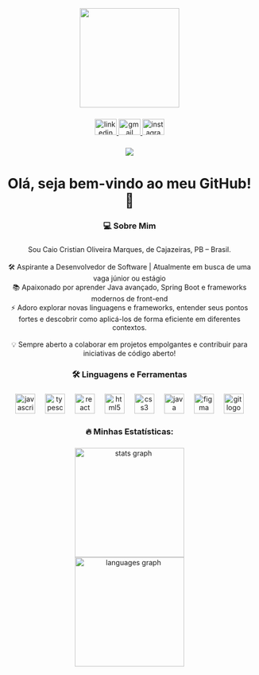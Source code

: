 <div align="center">
  <img height="200" src="https://avatars.githubusercontent.com/u/159868781?v=4"  />
</div>

###

<div align="center">
  <a href="https://www.linkedin.com/in/caio-cristian/" target="_blank">
    <img src="https://raw.githubusercontent.com/maurodesouza/profile-readme-generator/master/src/assets/icons/social/linkedin/default.svg" width="44" height="32" alt="linkedin logo"  />
  </a>
  <a href="https://mail.google.com/mail/?view=cm&fs=1&to=caiocristianoliveiramarques@gmail.com&su=Assunto%20do%20Email&body=Olá,%20Caio!%20Gostaria%20de%20falar%20sobre..." target="_blank">
    <img src="https://raw.githubusercontent.com/maurodesouza/profile-readme-generator/master/src/assets/icons/social/gmail/default.svg" width="44" height="32" alt="gmail logo"  />
  </a>
  <a href="https://www.instagram.com/caiocristian7/" target="_blank">
    <img src="https://raw.githubusercontent.com/maurodesouza/profile-readme-generator/master/src/assets/icons/social/instagram/default.svg" width="44" height="32" alt="instagram logo"  />
  </a>
</div>

###

<div align="center">
  <img src="https://visitor-badge.laobi.icu/badge?page_id=Caio-Cristian.Caio-Cristian&right_color=darkgray"  />
</div>

###

<h1 align="center">Olá, seja bem-vindo ao meu GitHub! 🚀</h1>

###

<h3 align="center">💻 Sobre Mim</h3>

###

<p align="center">Sou Caio Cristian Oliveira Marques, de Cajazeiras, PB – Brasil.<br><br>🛠️ Aspirante a Desenvolvedor de Software | Atualmente em busca de uma vaga júnior ou estágio<br>📚 Apaixonado por aprender Java avançado, Spring Boot e frameworks modernos de front-end<br>⚡ Adoro explorar novas linguagens e frameworks, entender seus pontos fortes e descobrir como aplicá-los de forma eficiente em diferentes contextos.<br><br>💡 Sempre aberto a colaborar em projetos empolgantes e contribuir para iniciativas de código aberto!</p>

###

<h3 align="center">🛠 Linguagens e Ferramentas</h3>

###

<div align="center">
  <img src="https://cdn.jsdelivr.net/gh/devicons/devicon/icons/javascript/javascript-original.svg" height="40" alt="javascript logo"  />
  <img width="12" />
  <img src="https://cdn.jsdelivr.net/gh/devicons/devicon/icons/typescript/typescript-original.svg" height="40" alt="typescript logo"  />
  <img width="12" />
  <img src="https://cdn.jsdelivr.net/gh/devicons/devicon/icons/react/react-original.svg" height="40" alt="react logo"  />
  <img width="12" />
  <img src="https://cdn.jsdelivr.net/gh/devicons/devicon/icons/html5/html5-original.svg" height="40" alt="html5 logo"  />
  <img width="12" />
  <img src="https://cdn.jsdelivr.net/gh/devicons/devicon/icons/css3/css3-original.svg" height="40" alt="css3 logo"  />
  <img width="12" />
  <img src="https://cdn.jsdelivr.net/gh/devicons/devicon/icons/java/java-original.svg" height="40" alt="java logo"  />
  <img width="12" />
  <img src="https://cdn.jsdelivr.net/gh/devicons/devicon/icons/figma/figma-original.svg" height="40" alt="figma logo"  />
  <img width="12" />
  <img src="https://cdn.jsdelivr.net/gh/devicons/devicon/icons/git/git-original.svg" height="40" alt="git logo"  />
</div>

###

<h3 align="center">🔥 Minhas Estatísticas:</h3>

###

<div align="center">
  <img src="https://github-readme-stats.vercel.app/api?username=Caio-Cristian&hide_title=true&hide_rank=true&show_icons=true&include_all_commits=true&count_private=true&disable_animations=false&theme=dark&locale=pt-br&hide_border=false&order=1" height="220" alt="stats graph" /> <br>
  <img src="https://github-readme-stats.vercel.app/api/top-langs?username=Caio-Cristian&locale=pt-br&hide_title=true&layout=compact&card_width=320&langs_count=10&theme=dark&hide_border=false&order=2" height="220" alt="languages graph"  />
</div>

###
